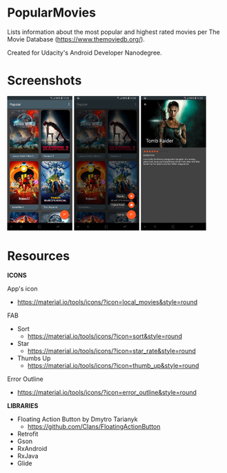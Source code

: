 # PopularMovies
Lists information about the most popular and highest rated movies per The Movie Database (https://www.themoviedb.org/).

Created for Udacity's Android Developer Nanodegree.

# Screenshots

<img src="screenshots/main.jpg" width=30% /> <img src="screenshots/main_choose_sort_order.jpg" width=30% /> <img src="screenshots/detail.jpg" width=30% />

# Resources

**ICONS**

App's icon

- https://material.io/tools/icons/?icon=local_movies&style=round

FAB

- Sort
  - https://material.io/tools/icons/?icon=sort&style=round
- Star
  - https://material.io/tools/icons/?icon=star_rate&style=round
- Thumbs Up
  - https://material.io/tools/icons/?icon=thumb_up&style=round

Error Outline

- https://material.io/tools/icons/?icon=error_outline&style=round

**LIBRARIES**

- Floating Action Button by Dmytro Tarianyk
  - https://github.com/Clans/FloatingActionButton
- Retrofit
- Gson
- RxAndroid
- RxJava
- Glide
